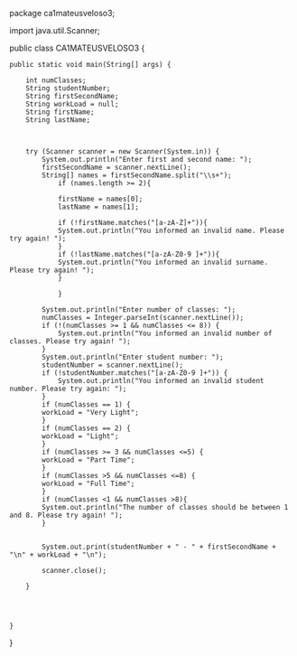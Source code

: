 package ca1mateusveloso3;

import java.util.Scanner;

public class CA1MATEUSVELOSO3 {
    

    public static void main(String[] args) {
        
        int numClasses;
        String studentNumber;
        String firstSecondName;
        String workLoad = null;
        String firstName;
        String lastName;
        
        
        
        try (Scanner scanner = new Scanner(System.in)) {
            System.out.println("Enter first and second name: ");
            firstSecondName = scanner.nextLine();
            String[] names = firstSecondName.split("\\s+");
                if (names.length >= 2){
                
                firstName = names[0];
                lastName = names[1];
                
                if (!firstName.matches("[a-zA-Z]+")){
                System.out.println("You informed an invalid name. Please try again! ");
                }
                if (!lastName.matches("[a-zA-Z0-9 ]+")){
                System.out.println("You informed an invalid surname. Please try again! ");
                }
                    
                }
           
            System.out.println("Enter number of classes: ");
            numClasses = Integer.parseInt(scanner.nextLine());
            if (!(numClasses >= 1 && numClasses <= 8)) {
                System.out.println("You informed an invalid number of classes. Please try again! ");   
            }
            System.out.println("Enter student number: ");
            studentNumber = scanner.nextLine();
            if (!studentNumber.matches("[a-zA-Z0-9 ]+")) {
                System.out.println("You informed an invalid student number. Please try again: ");
            }
            if (numClasses == 1) {
            workLoad = "Very Light";
            }
            if (numClasses == 2) {
            workLoad = "Light";
            }
            if (numClasses >= 3 && numClasses <=5) {
            workLoad = "Part Time";
            }
            if (numClasses >5 && numClasses <=8) {
            workLoad = "Full Time";
            }
            if (numClasses <1 && numClasses >8){
            System.out.println("The number of classes should be between 1 and 8. Please try again! ");
            }
            
            
            System.out.print(studentNumber + " - " + firstSecondName + "\n" + workLoad + "\n"); 
            
            scanner.close();
            
        }
            
           
            
            
    }        
            
}

